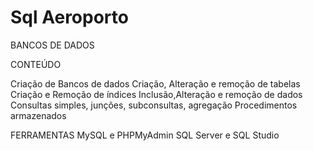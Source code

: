 # Sql Aeroporto

BANCOS DE DADOS

CONTEÚDO

Criação de Bancos de dados
Criação, Alteração e remoção de tabelas
Criação e Remoção de índices
Inclusão,Alteração e remoção de dados
Consultas simples, junções, subconsultas, agregação
Procedimentos armazenados

FERRAMENTAS
MySQL e PHPMyAdmin
SQL Server e SQL Studio
